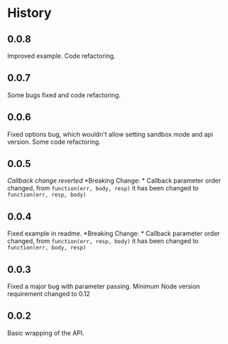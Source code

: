 # History

## 0.0.8
Improved example.
Code refactoring.

## 0.0.7
Some bugs fixed and code refactoring.

## 0.0.6
Fixed options bug, which wouldn't allow setting sandbox mode and api version.
Some code refactoring.

## 0.0.5
*Callback change reverted*
*Breaking Change: * Callback parameter order changed, from ```function(err, body, resp)``` it has been changed to ```function(err, resp, body)```

## 0.0.4
Fixed example in readme.
*Breaking Change: * Callback parameter order changed, from ```function(err, resp, body)``` it has been changed to ```function(err, body, resp)```

## 0.0.3
Fixed a major bug with parameter passing.
Minimum Node version requirement changed to 0.12

## 0.0.2
Basic wrapping of the API.